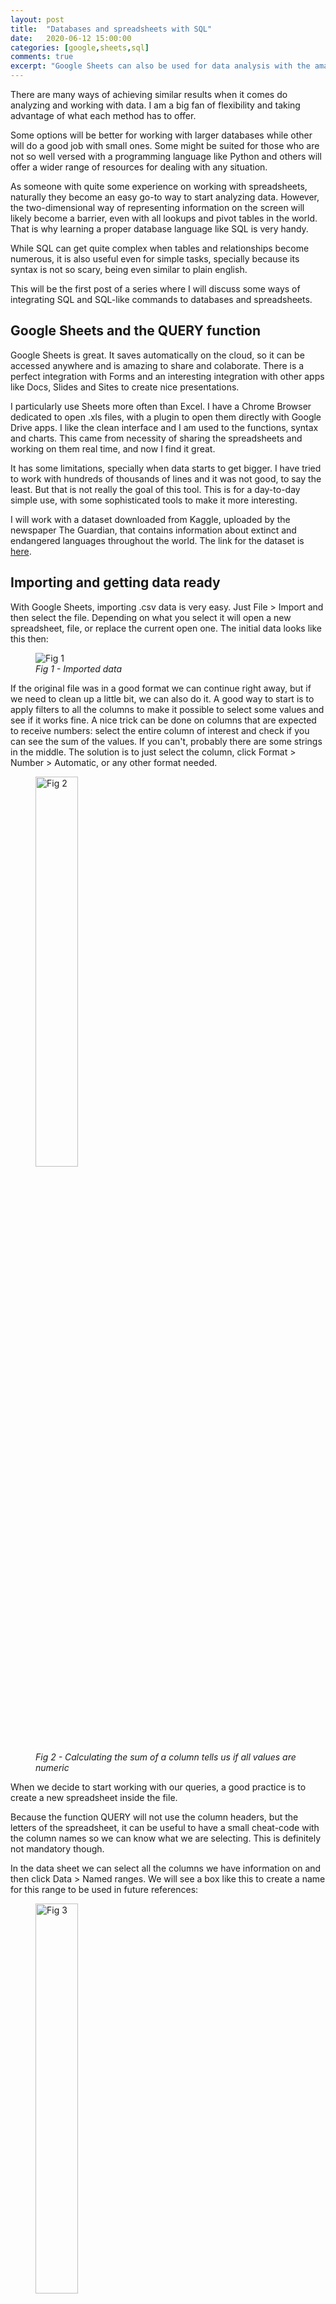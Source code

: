 ```yaml
---
layout: post
title:  "Databases and spreadsheets with SQL"
date:   2020-06-12 15:00:00
categories: [google,sheets,sql]
comments: true
excerpt: "Google Sheets can also be used for data analysis with the amazing and very simple function Query, even to create some interactive charts."
---
```

There are many ways of achieving similar results when it comes do analyzing and working with data. I am a big fan of flexibility and taking advantage of what each method has to offer.

Some options will be better for working with larger databases while other will do a good job with small ones. Some might be suited for those who are not so well versed with a programming language like Python and others will offer a wider range of resources for dealing with any situation.

As someone with quite some experience on working with spreadsheets, naturally they become an easy go-to way to start analyzing data. However, the two-dimensional way of representing information on the screen will likely become a barrier, even with all lookups and pivot tables in the world. That is why learning a proper database language like SQL is very handy.

While SQL can get quite complex when tables and relationships become numerous, it is also useful even for simple tasks, specially because its syntax is not so scary, being even similar to plain english.

This will be the first post of a series where I will discuss some ways of integrating SQL and SQL-like commands to databases and spreadsheets.

## Google Sheets and the QUERY function

Google Sheets is great. It saves automatically on the cloud, so it can be accessed anywhere and is amazing to share and colaborate. There is a perfect integration with Forms and an interesting integration with other apps like Docs, Slides and Sites to create nice presentations.

I particularly use Sheets more often than Excel. I have a Chrome Browser dedicated to open .xls files, with a plugin to open them directly with Google Drive apps. I like the clean interface and I am used to the functions, syntax and charts. This came from necessity of sharing the spreadsheets and working on them real time, and now I find it great.

It has some limitations, specially when data starts to get bigger. I have tried to work with hundreds of thousands of lines and it was not good, to say the least. But that is not really the goal of this tool. This is for a day-to-day simple use, with some sophisticated tools to make it more interesting.

I will work with a dataset downloaded from Kaggle, uploaded by the newspaper The Guardian, that contains information about extinct and endangered languages throughout the world. The link for the dataset is [here](https://www.kaggle.com/the-guardian/extinct-languages).

## Importing and getting data ready

With Google Sheets, importing .csv data is very easy. Just File > Import and then select the file. Depending on what you select it will open a new spreadsheet, file, or replace the current open one. The initial data looks like this then:

<figure>
  <img src="{{site.url}}/img/gsheets/image.png" alt="Fig 1"/>
  <figcaption><em>Fig 1 - Imported data</em></figcaption>
</figure>

If the original file was in a good format we can continue right away, but if we need to clean up a little bit, we can also do it. A good way to start is to apply filters to all the columns to make it possible to select some values and see if it works fine. A nice trick can be done on columns that are expected to receive numbers: select the entire column of interest and check if you can see the sum of the values. If you can't, probably there are some strings in the middle. The solution is to just select the column, click Format > Number > Automatic, or any other format needed.

<figure>
  <img src="{{site.url}}/img/gsheets/image-2.png" alt="Fig 2" width="40%" height="40%"/>
  <figcaption><em>Fig 2 - Calculating the sum of a column tells us if all values are numeric</em></figcaption>
</figure>

When we decide to start working with our queries, a good practice is to create a new spreadsheet inside the file.

Because the function QUERY will not use the column headers, but the letters of the spreadsheet, it can be useful to have a small cheat-code with the column names so we can know what we are selecting. This is definitely not mandatory though.

In the data sheet we can select all the columns we have information on and then click Data > Named ranges. We will see a box like this to create a name for this range to be used in future references:

<figure>
  <img src="{{site.url}}/img/gsheets/image-3.png" alt="Fig 3" width="40%" height="40%"/>
  <figcaption><em>Fig 3 - Creating data range</em></figcaption>
</figure>

## Creating a Query

Now, on the new spreadsheet we will use on the A1 cell the function QUERY. The function has three parameters: which table will be searched; the SQL-like command; and if the table has or not headers.

When we start typing the table name we see this:

<figure>
  <img src="{{site.url}}/img/gsheets/image-4.png" alt="Fig 4" width="40%" height="40%"/>
  <figcaption><em>Fig 4 - Range referenced from 'dataset'</em></figcaption>
</figure>

An autocomplete feature is good when we have more named ranges, so we can select the correct one while writing the function.

A big difference from SQL is that here we specify the table for the function and then the select command afterwards is related to that table, so we don't use the traditional select * from table. If we want to show the entire data, we type:

```
=QUERY(dataset;"select *")
```

<figure>
  <img src="{{site.url}}/img/gsheets/image-5.png" alt="Fig 5"/>
  <figcaption><em>Fig 5 - Selecting all data</em></figcaption>
</figure>

Using the function on the A1 cell will make the query show its results on all the next columns and rows that are empty. It is important then to have "clear space" on the spreadsheet. Selecting any cell other than the A1 will show the data as a value, not as a formula.

We can now make filters, ranks and aggregations for example.

```
=QUERY(dataset;"select B, E, H, I, K, M, N, O where E = 'Brazil' and K < 10000")
```

<figure>
  <img src="{{site.url}}/img/gsheets/image-6.png" alt="Fig 6"/>
  <figcaption><em>Fig 6 - Selecting some columns where the country field is 'Brazil' and there are less than 10.000 speakers for that language</em></figcaption>
</figure>

```
=QUERY(dataset;"select count(B), E, sum(K)/count(B) where K < 5000 group by E")
```

<figure>
  <img src="{{site.url}}/img/gsheets/image-7.png" alt="Fig 7" width="60%" height="60%"/>
  <figcaption><em>Fig 7 - Selecting the count of languages with less than 5.000 speakers for each group of values in the Countries column, the value of the Countries column and the ratio between the number of people speaking those languages and the count of the languages, and finally a label for this calculation</em></figcaption>
</figure>

```
=QUERY(dataset;"select B, E, H, K, where E = 'Italy' order by K desc limit 5")
```

<figure>
  <img src="{{site.url}}/img/gsheets/image-8.png" alt="Fig 8" width="60%" height="60%"/>
  <figcaption><em>Fig 8 - Selecting languages spoken in Italy, sorting by highest to lowest number of speakers and showing only the first 5 results</em></figcaption>
</figure>

This already is a very powerful way to filter data. Google Query Language [documentation](https://developers.google.com/chart/interactive/docs/querylanguage) has the entire list of commands to be used.

We can make things easier for users that are not so experienced with spreadsheets and create an interactive query tool as well. While this will require some work in order to be sure to give plenty of flexibility to the user for the data search, a simple demonstration could be like this:

```
=QUERY(dataset;"select B, E, H, K where E contains '"&B2&"' and K <= "&B3)
```

<figure>
  <img src="{{site.url}}/img/gsheets/image-9.png" alt="Fig 9" width="70%" height="70%"/>
  <figcaption><em>Fig 9 - Here we created a little search box with a field for the countries and a space to enter the max number of speakers. As soon as these values are inserted the query selects the data accordingly</em></figcaption>
</figure>

The dropdown menu can be done with a right click on the cell and then selecting 'Data Validation'.

<figure>
  <img src="{{site.url}}/img/gsheets/image-10.png" alt="Fig 10" width="40%" height="40%"/>
  <figcaption><em>Fig 10 - Creating input validation</em></figcaption>
</figure>

We can also have some automated charts. In this example I show a simple example where we plot a bar chart with the top-10 languages in terms of number of speakers (when they have equal or less than 1 million people speaking them).

<figure>
  <img src="{{site.url}}/img/gsheets/giflang-3.gif" alt="Fig 11"/>
  <figcaption><em>Fig 11 - Automated chart based on search criteria</em></figcaption>
</figure>

The title of the chart is written on a normal cell, with some concatenation to get the name of what was written in the Country/Countries field.

Another interesting tip is that the query can perfectly be hidden in another spreadsheet (or maybe just put the chart on top of the query result) and the final user can have access only to the search box and the chart.

It is important that the chart should not be limited by its own parameters; that means that the user shouldn't put the number of rows to be plotted. Rather than that, the best idea is to just select the entire columns (or, in this case, A6:D) and use the limit command to specify how many observations will be selected.

## Conclusion

Google Sheets is a great free tool that allows some very nice creations using not so big datasets. There are some issues, mainly the lack of a join command to join and merge different tables. It can still be done, however it is not optimal. We will explore these options on future posts.

For simple work and for dealing with online Google Forms, this kind of approach using QUERY, automated charts and other kind of reports is amazing and produces good and quick results.